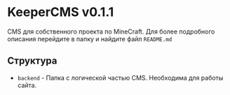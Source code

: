 # KeeperCMS v0.1.1

CMS для собственного проекта по MineCraft. Для более подробного описания перейдите в папку и найдите файл `README.md`

## Структура

* `backend` - Папка с логической частью CMS. Необходима для работы сайта.
